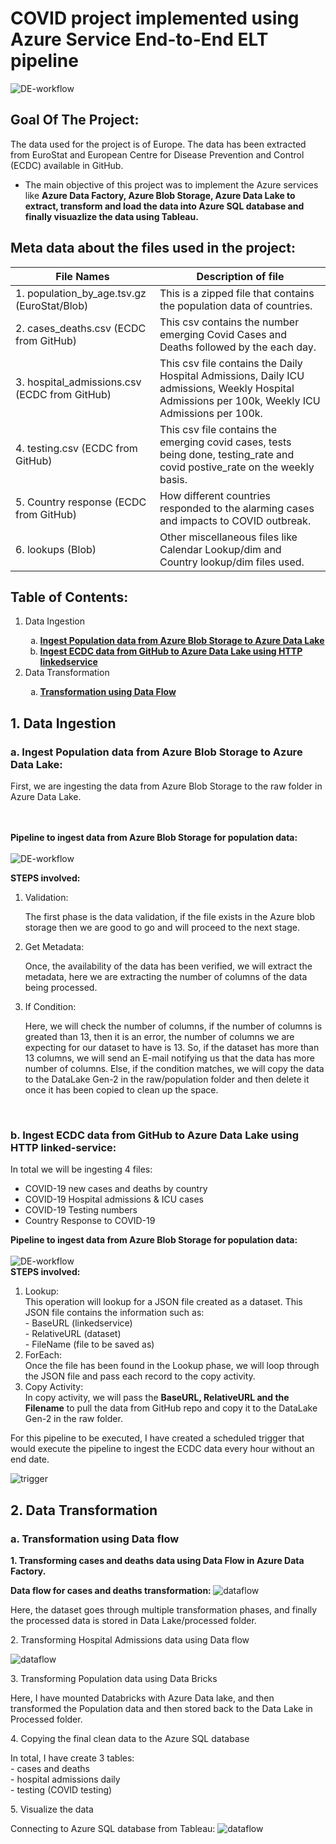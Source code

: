 # COVID project implemented using Azure Service End-to-End ELT pipeline

<img src="./images/workflow.png" alt="DE-workflow" title="Data Pipeline Worflow"><br>

## Goal Of The Project:
The data used for the project is of Europe. The data has been extracted from EuroStat and European Centre for Disease Prevention and Control (ECDC) available in GitHub.
<ul>
    <li>The main objective of this project was to implement the Azure services like  <b> Azure Data Factory, Azure Blob Storage, Azure Data Lake to extract, transform and load the data into Azure SQL database and finally visuazlize the data using Tableau. </b></li>
</ul>

## Meta data about the files used in the project:
<table>
<thead>
  <tr>
    <th>File Names</th>
    <th>Description of file</th>
  </tr>
</thead>
<tbody>
  <tr>
    <td>1. population_by_age.tsv.gz (EuroStat/Blob)</td>
    <td>This is a zipped file that contains the population data of countries.</td>
  </tr>
  <tr>
    <td>2. cases_deaths.csv (ECDC from GitHub)</td>
    <td>This csv contains the number emerging Covid Cases and Deaths followed by the each day.</td>
  </tr>
  <tr>
    <td>3. hospital_admissions.csv (ECDC from GitHub)</td>
    <td>This csv file contains the Daily Hospital Admissions, Daily ICU admissions, Weekly Hospital Admissions per 100k, Weekly ICU Admissions per 100k.</td>
  </tr>
  <tr>
    <td>4. testing.csv (ECDC from GitHub)</td>
    <td>This csv file contains the emerging covid cases, tests being done, testing_rate and covid postive_rate on the weekly basis.</td>
  </tr>
  <tr>
    <td>5. Country response (ECDC from GitHub)</td>
    <td>How different countries responded to the alarming cases and impacts to COVID outbreak.</td>
  </tr>
  <tr>
    <td>6. lookups (Blob)</td>
    <td>Other miscellaneous files like Calendar Lookup/dim and Country lookup/dim files used.</td>
  </tr>
</tbody>
</table>

## Table of Contents:
<ol>
    <li>Data Ingestion</li>
    <ol type='a'>
        <li><a href="#populationdata"> <b>Ingest Population data from Azure Blob Storage to Azure Data Lake </a></b></li>
    </li>
    <li><a href="#ecdcdata"> <b>Ingest ECDC data from GitHub to Azure Data Lake using HTTP linkedservice</a></b></li>
    </li>
    </ol>
    <li>Data Transformation</li>
    <ol type='a'>
    <li><a href="#dataflow"> <b>Transformation using Data Flow</b> </a></li>
    </ol>
</ol>
<h2>1. Data Ingestion </h2>
<h3 id ="populationdata">a. Ingest Population data from Azure Blob Storage to Azure Data Lake:</h3>
<p>First, we are ingesting the data from Azure Blob Storage to the raw folder in Azure Data Lake.</p>

<br>
<br>
<b>Pipeline to ingest data from Azure Blob Storage for population data:</b>
<br>
<br>
<img src="./images/1.ingest population data.png" alt="DE-workflow" title="Data Pipeline Worflow"><br>

<b>STEPS involved: </b>
<ol>
    <li>Validation:</li>
    <p>The first phase is the data validation, if the file exists in the Azure blob storage then we are good to go and will proceed to the next stage.<p>
    <li>Get Metadata:</li>
    <p>Once, the availability of the data has been verified, we will extract the metadata, here we are extracting the number of columns of the data being processed.</p>
    <li>If Condition:</li>
    <p>Here, we will check the number of columns, if the number of columns is greated than 13, then it is an error, the number of columns we are expecting for our dataset to have is 13. So, if the dataset has more than 13 columns, we will send an E-mail notifying us that the data has more number of columns. Else, if the condition matches, we will copy the data to the DataLake Gen-2 in the raw/population folder and then delete it once it has been copied to clean up the space.</p>
</ol>
<br>
<h3 id ="ecdcdata">b. Ingest ECDC data from GitHub to Azure Data Lake using HTTP linked-service:</h3>
<p>In total we will be ingesting 4 files:
    <ul>
        <li> COVID-19 new cases and deaths by country
        <li> COVID-19 Hospital admissions & ICU cases
        <li> COVID-19 Testing numbers
        <li> Country Response to COVID-19
    </ul>
</p>
<b>Pipeline to ingest data from Azure Blob Storage for population data:</b>
<br>
<br>
<img src="./images/2.ingest ecdc data.png" alt="DE-workflow" title="Data Pipeline Worflow"><br>
<b>STEPS involved: </b>
<ol>
    <li>Lookup:</li>
    This operation will lookup for a JSON file created as a dataset. This JSON file contains the information such as:
    <br>
    - BaseURL (linkedservice)<br>
    - RelativeURL (dataset)<br>
    - FileName (file to be saved as)
    <li>ForEach:</li>
    Once the file has been found in the Lookup phase, we will loop through the JSON file and pass each record to the copy activity.
    <li>Copy Activity:</li>
    In copy activity, we will pass the <b> BaseURL, RelativeURL and the Filename</b> to pull the data from GitHub repo and copy it to the DataLake Gen-2 in the raw folder.
</ol>

For this pipeline to be executed, I have created a scheduled trigger that would execute the pipeline to ingest the ECDC data every hour without an end date.

<img src="./images/3.ecdc trigger .png" alt="trigger"><br>

<h2> 2. Data Transformation </h2>
<h3 id="dataflow"> a. Transformation using Data flow </h3>
<p><b>1. Transforming cases and deaths data using Data Flow in Azure Data Factory.</b></p>

<b>Data flow for cases and deaths transformation: </b>
<img src="./images/2.dataflow for casesanddeaths.png" alt="dataflow"><br>

Here, the dataset goes through multiple transformation phases, and finally the processed data is stored in Data Lake/processed folder.

<p>2. Transforming Hospital Admissions data using Data flow </p>
<img src="./images/3.dataflow for hospital data transformation.png" alt="dataflow"><br>

<p>3. Transforming Population data using Data Bricks </p>

Here, I have mounted Databricks with Azure Data lake, and then transformed the Population data and then stored back to the Data Lake in Processed folder.

<p>4. Copying the final clean data to the Azure SQL database </p>
In total, I have create 3 tables: <br>
- cases and deaths <br>
- hospital admissions daily <br>
- testing (COVID testing) 

<p>5. Visualize the data </p>
Connecting to Azure SQL database from Tableau:
<img src="./images/connection.png" alt="dataflow"><br>
